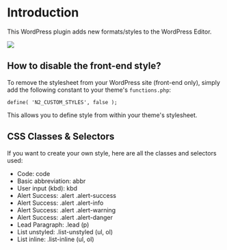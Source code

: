 # Introduction #

This WordPress plugin adds new formats/styles to the WordPress Editor.

![](http://i.imgur.com/WOPzGIn.png)

## How to disable the front-end style? ##

To remove the stylesheet from your WordPress site (front-end only), simply add the following constant to your  theme's `functions.php`:

    define( 'N2_CUSTOM_STYLES', false );

This allows you to define style from within your theme's stylesheet.

## CSS Classes & Selectors ##

If you want to create your own style, here are all the classes and selectors used:

* Code: code
* Basic abbreviation: abbr
* User input (kbd): kbd
* Alert Success: .alert .alert-success
* Alert Success: .alert .alert-info
* Alert Success: .alert .alert-warning
* Alert Success: .alert .alert-danger
* Lead Paragraph: .lead (p)
* List unstyled: .list-unstyled (ul, ol)
* List inline: .list-inline (ul, ol)
